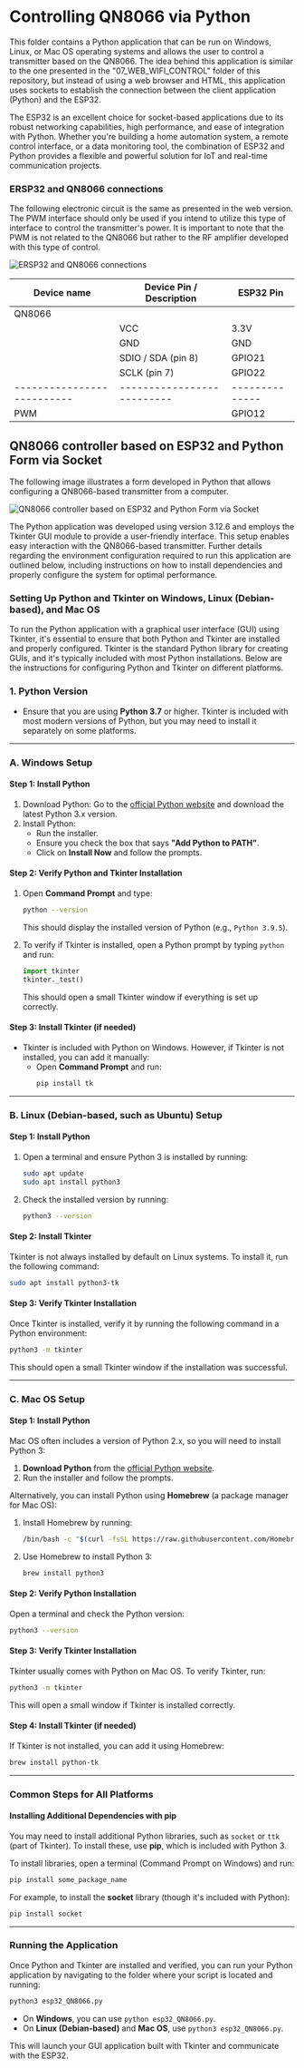 # Controlling QN8066 via Python 

This folder contains a Python application that can be run on Windows, Linux, or Mac OS operating systems and allows the user to control a transmitter based on the QN8066. The idea behind this application is similar to the one presented in the "07_WEB_WIFI_CONTROL" folder of this repository, but instead of using a web browser and HTML, this application uses sockets to establish the connection between the client application (Python) and the ESP32.


The ESP32 is an excellent choice for socket-based applications due to its robust networking capabilities, high performance, and ease of integration with Python. Whether you're building a home automation system, a remote control interface, or a data monitoring tool, the combination of ESP32 and Python provides a flexible and powerful solution for IoT and real-time communication projects.


### ERSP32 and QN8066 connections

The following electronic circuit is the same as presented in the web version. The PWM interface should only be used if you intend to utilize this type of interface to control the transmitter's power. It is important to note that the PWM is not related to the QN8066 but rather to the RF amplifier developed with this type of control.


![ERSP32 and QN8066 connections](./schematic_esp32_qn8066_setup.png)



| Device name               | Device Pin / Description  |  ESP32 Pin    |
| --------------------------| --------------------      | ------------  |
| QN8066                    |                           |               | 
|                           | VCC                       |  3.3V         |
|                           | GND                       |  GND          |   
|                           | SDIO / SDA (pin 8)        |  GPIO21       |
|                           | SCLK (pin 7)              |  GPIO22       |
| --------------------------| --------------------------| --------------|
| PWM                       |                           |  GPIO12        |
   

## QN8066 controller based on ESP32 and Python Form via Socket

The following image illustrates a form developed in Python that allows configuring a QN8066-based transmitter from a computer.

![QN8066 controller based on ESP32 and Python Form via Socket](./python_qn8066_form.png)

The Python application was developed using version 3.12.6 and employs the Tkinter GUI module to provide a user-friendly interface. This setup enables easy interaction with the QN8066-based transmitter. Further details regarding the environment configuration required to run this application are outlined below, including instructions on how to install dependencies and properly configure the system for optimal performance.


### Setting Up Python and Tkinter on Windows, Linux (Debian-based), and Mac OS

To run the Python application with a graphical user interface (GUI) using Tkinter, it's essential to ensure that both Python and Tkinter are installed and properly configured. Tkinter is the standard Python library for creating GUIs, and it's typically included with most Python installations. Below are the instructions for configuring Python and Tkinter on different platforms.

### 1. Python Version
- Ensure that you are using **Python 3.7** or higher. Tkinter is included with most modern versions of Python, but you may need to install it separately on some platforms.

---

### A. Windows Setup

#### Step 1: Install Python
1. Download Python: Go to the [official Python website](https://www.python.org/downloads/) and download the latest Python 3.x version.
2. Install Python:
   - Run the installer.
   - Ensure you check the box that says **"Add Python to PATH"**.
   - Click on **Install Now** and follow the prompts.

#### Step 2: Verify Python and Tkinter Installation
1. Open **Command Prompt** and type:
   ```bash
   python --version
   ```
   This should display the installed version of Python (e.g., `Python 3.9.5`).
   
2. To verify if Tkinter is installed, open a Python prompt by typing `python` and run:
   ```python
   import tkinter
   tkinter._test()
   ```
   This should open a small Tkinter window if everything is set up correctly.

#### Step 3: Install Tkinter (if needed)
- Tkinter is included with Python on Windows. However, if Tkinter is not installed, you can add it manually:
   - Open **Command Prompt** and run:
     ```bash
     pip install tk
     ```

---

### B. Linux (Debian-based, such as Ubuntu) Setup

#### Step 1: Install Python
1. Open a terminal and ensure Python 3 is installed by running:
   ```bash
   sudo apt update
   sudo apt install python3
   ```
2. Check the installed version by running:
   ```bash
   python3 --version
   ```

#### Step 2: Install Tkinter
Tkinter is not always installed by default on Linux systems. To install it, run the following command:
```bash
sudo apt install python3-tk
```

#### Step 3: Verify Tkinter Installation
Once Tkinter is installed, verify it by running the following command in a Python environment:
```bash
python3 -m tkinter
```
This should open a small Tkinter window if the installation was successful.

---

### C. Mac OS Setup

#### Step 1: Install Python
Mac OS often includes a version of Python 2.x, so you will need to install Python 3:
1. **Download Python** from the [official Python website](https://www.python.org/downloads/).
2. Run the installer and follow the prompts.

Alternatively, you can install Python using **Homebrew** (a package manager for Mac OS):
1. Install Homebrew by running:
   ```bash
   /bin/bash -c "$(curl -fsSL https://raw.githubusercontent.com/Homebrew/install/HEAD/install.sh)"
   ```
2. Use Homebrew to install Python 3:
   ```bash
   brew install python3
   ```

#### Step 2: Verify Python Installation
Open a terminal and check the Python version:
```bash
python3 --version
```

#### Step 3: Verify Tkinter Installation
Tkinter usually comes with Python on Mac OS. To verify Tkinter, run:
```bash
python3 -m tkinter
```
This will open a small window if Tkinter is installed correctly.

#### Step 4: Install Tkinter (if needed)
If Tkinter is not installed, you can add it using Homebrew:
```bash
brew install python-tk
```

---

### Common Steps for All Platforms

#### **Installing Additional Dependencies with pip**
You may need to install additional Python libraries, such as `socket` or `ttk` (part of Tkinter). To install these, use **pip**, which is included with Python 3.

To install libraries, open a terminal (Command Prompt on Windows) and run:
```bash
pip install some_package_name
```

For example, to install the **socket** library (though it's included with Python):
```bash
pip install socket
```

---

### Running the Application

Once Python and Tkinter are installed and verified, you can run your Python application by navigating to the folder where your script is located and running:

```bash
python3 esp32_QN8066.py
```

- On **Windows**, you can use `python esp32_QN8066.py`.
- On **Linux (Debian-based)** and **Mac OS**, use `python3 esp32_QN8066.py`.

This will launch your GUI application built with Tkinter and communicate with the ESP32.

